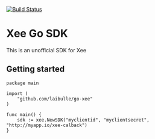 [![Build Status](https://travis-ci.org/laibulle/go-xee.svg?branch=master)](https://travis-ci.org/laibulle/go-xee)

# Xee Go SDK

This is an unofficial SDK for Xee

## Getting started


    package main
    
    import (
        "github.com/laibulle/go-xee"
    )
    
    func main() {
        sdk := xee.NewSDK("myclientid", "myclientsecret", "http://myapp.io/xee-calback")
    }
